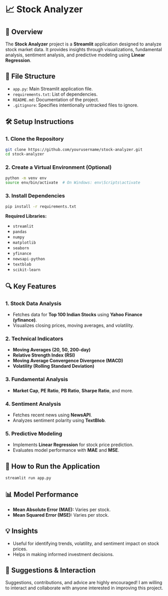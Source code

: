 # 📈 Stock Analyzer

## 📖 Overview
The **Stock Analyzer** project is a **Streamlit** application designed to analyze stock market data. It provides insights through visualizations, fundamental analysis, sentiment analysis, and predictive modeling using **Linear Regression**.

## 📂 File Structure
- `app.py`: Main Streamlit application file.
- `requirements.txt`: List of dependencies.
- `README.md`: Documentation of the project.
- `.gitignore`: Specifies intentionally untracked files to ignore.


## 🛠️ Setup Instructions

### 1. Clone the Repository
```bash
git clone https://github.com/yourusername/stock-analyzer.git
cd stock-analyzer
```

### 2. Create a Virtual Environment (Optional)
```bash
python -m venv env
source env/bin/activate  # On Windows: env\Scripts\activate
```

### 3. Install Dependencies
```bash
pip install -r requirements.txt
```

**Required Libraries:**
- `streamlit`
- `pandas`
- `numpy`
- `matplotlib`
- `seaborn`
- `yfinance`
- `newsapi-python`
- `textblob`
- `scikit-learn`

## 🔍 Key Features

### 1. Stock Data Analysis
- Fetches data for **Top 100 Indian Stocks** using **Yahoo Finance (yfinance)**.
- Visualizes closing prices, moving averages, and volatility.

### 2. Technical Indicators
- **Moving Averages (20, 50, 200-day)**
- **Relative Strength Index (RSI)**
- **Moving Average Convergence Divergence (MACD)**
- **Volatility (Rolling Standard Deviation)**

### 3. Fundamental Analysis
- **Market Cap**, **PE Ratio**, **PB Ratio**, **Sharpe Ratio**, and more.

### 4. Sentiment Analysis
- Fetches recent news using **NewsAPI**.
- Analyzes sentiment polarity using **TextBlob**.

### 5. Predictive Modeling
- Implements **Linear Regression** for stock price prediction.
- Evaluates model performance with **MAE** and **MSE**.

## 🚀 How to Run the Application
```bash
streamlit run app.py
```

## 📊 Model Performance
- **Mean Absolute Error (MAE):** Varies per stock.
- **Mean Squared Error (MSE):** Varies per stock.

## 💡 Insights
- Useful for identifying trends, volatility, and sentiment impact on stock prices.
- Helps in making informed investment decisions.

## 💬 Suggestions & Interaction
Suggestions, contributions, and advice are highly encouraged! I am willing to interact and collaborate with anyone interested in improving this project.



